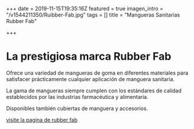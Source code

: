+++
date = 2019-11-15T19:35:16Z
featured = true
imagen_intro = "/v1544211350/Ruibber-Fab.jpg"
tags = []
title = "Mangueras Sanitarias Rubber Fab"

+++
# La prestigiosa marca Rubber Fab

Ofrece una variedad de mangueras de goma en diferentes materiales para satisfacer prácticamente cualquier aplicación de manguera sanitaria.

La gama de mangueras siempre cumplen con los estándares de calidad establecidos por las industrias farmacéutica y alimentaria.

Disponibles también cubiertas de manguera y accesorios.

[visite la pagina de rubber fab](www.rubberfab.com "pagina web")